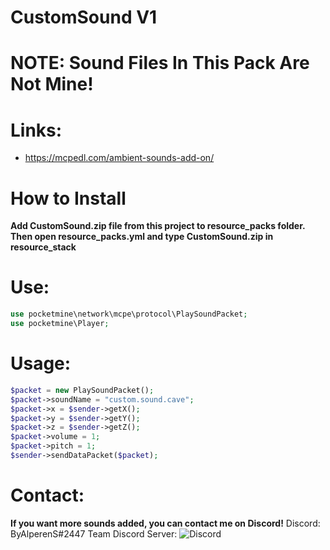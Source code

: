 # CustomSound V1

# NOTE: Sound Files In This Pack Are Not Mine!
# Links:
 - https://mcpedl.com/ambient-sounds-add-on/



# How to Install
**Add CustomSound.zip file from this project to resource_packs folder. Then open resource_packs.yml and type CustomSound.zip in resource_stack**

# Use:
```php
use pocketmine\network\mcpe\protocol\PlaySoundPacket;
use pocketmine\Player;
```

# Usage:

```php
$packet = new PlaySoundPacket();
$packet->soundName = "custom.sound.cave";
$packet->x = $sender->getX();
$packet->y = $sender->getY();
$packet->z = $sender->getZ();
$packet->volume = 1;
$packet->pitch = 1;
$sender->sendDataPacket($packet);
```

# Contact:
**If you want more sounds added, you can contact me on Discord!**
Discord: ByAlperenS#2447
Team Discord Server: ![Discord](https://img.shields.io/discord/810589153276198972?label=Fear-Team&style=flat-square)
